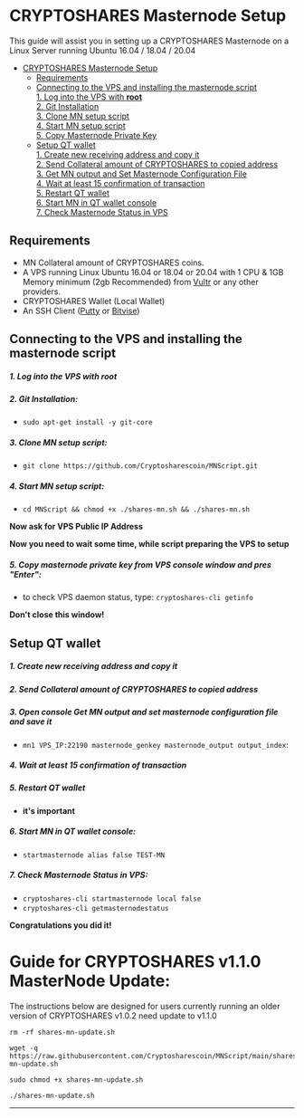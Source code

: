 # CRYPTOSHARES Masternode Setup
This guide will assist you in setting up a CRYPTOSHARES Masternode on a Linux Server running Ubuntu 16.04 / 18.04 / 20.04

- [CRYPTOSHARES Masternode Setup](#cryptoshares-masternode-setup)  
  	* [Requirements](#requirements) 
  * [Connecting to the VPS and installing the masternode script](#Connecting-to-the-VPS-and-installing-the-masternode-script)  
         [1. Log into the VPS with **root**](#1-log-into-the-vps-with-root)  
         [2. Git Installation](#2-git-installation)  
         [3. Clone MN setup script](#3-clone-mn-setup-script)  
         [4. Start MN setup script](#4-start-mn-setup-script)  
         [5. Copy Masternode Private Key](#5-copy-masternode-private-key-from-vps-console-window-and-pres-enter)
  * [Setup QT wallet](#setup-qt-wallet)  
         [1. Create new receiving address and copy it](#1-create-new-receiving-address-and-copy-it)  
	 [2. Send Collateral amount of CRYPTOSHARES to copied address](#2-send-collateral-amount-of-cryptoshares-to-copied-address)  
	 [3. Get MN output and Set Masternode Configuration File](#3-open-console-get-mn-output-and-set-masternode-configuration-file-and-save-it)  
	 [4. Wait at least 15 confirmation of transaction](#4-wait-at-least-15-confirmation-of-transaction)  
         [5. Restart QT wallet](#5-restart-qt-wallet)  
         [6. Start MN in QT wallet console](#6-start-mn-in-qt-wallet-console)  
	 [7. Check Masternode Status in VPS](#7-check-masternode-status-in-vps)  

## Requirements
- MN Collateral amount of CRYPTOSHARES coins.
- A VPS running Linux Ubuntu 16.04 or 18.04 or 20.04 with 1 CPU & 1GB Memory minimum (2gb Recommended) from [Vultr](https://www.vultr.com/?ref=8622028) or any other providers.
- CRYPTOSHARES Wallet (Local Wallet)
- An SSH Client (<a href="https://www.putty.org/" target="_blank">Putty</a> or <a href="https://dl.bitvise.com/BvSshClient-Inst.exe" target="_blank">Bitvise</a>)


## Connecting to the VPS and installing the masternode script

##### 1. Log into the VPS with **root**  

##### 2. Git Installation:  
- ```sudo apt-get install -y git-core```  

##### 3. Clone MN setup script: 
- ```git clone https://github.com/Cryptosharescoin/MNScript.git```  

##### 4. Start MN setup script: 
- ```cd MNScript && chmod +x ./shares-mn.sh && ./shares-mn.sh```
   
**Now ask for VPS Public IP Address** 

**Now you need to wait some time, while script preparing the VPS to setup**  
##### 5. Copy masternode private key from VPS console window and pres "Enter":


- to check VPS daemon status, type: ```cryptoshares-cli getinfo```

**Don't close this window!** 	

## Setup QT wallet
##### 1. Create new receiving address and copy it

##### 2. Send Collateral amount of CRYPTOSHARES to copied address

##### 3. Open console Get MN output and set masternode configuration file and save it
- ```mn1 VPS_IP:22190 masternode_genkey masternode_output output_index```:

##### 4. Wait at least 15 confirmation of transaction

##### 5. Restart QT wallet  
- **it's important**

##### 6. Start MN in QT wallet console:
- ```startmasternode alias false TEST-MN```

##### 7. Check Masternode Status in VPS:
- ```cryptoshares-cli startmasternode local false``` 
- ```cryptoshares-cli getmasternodestatus```  

**Сongratulations you did it!**


# Guide for CRYPTOSHARES v1.1.0 MasterNode Update:
The instructions below are designed for users currently running an older version of CRYPTOSHARES v1.0.2 need update to v1.1.0


```
rm -rf shares-mn-update.sh

wget -q https://raw.githubusercontent.com/Cryptosharescoin/MNScript/main/shares-mn-update.sh

sudo chmod +x shares-mn-update.sh

./shares-mn-update.sh
```

***
